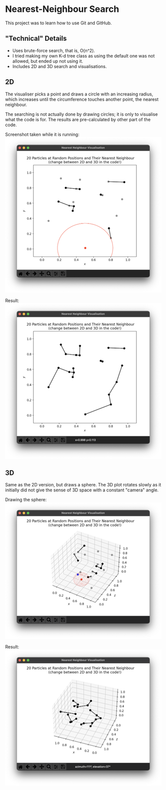 # Nearest-Neighbour Search

This project was to learn how to use Git and GitHub.

## "Technical" Details
* Uses brute-force search, that is, O(n^2).
* I tried making my own K-d tree class as using the default one was not allowed, but ended up not using it.
* Includes 2D and 3D search and visualisations.


## 2D

The visualiser picks a point and draws a circle with an increasing radius, which increases until the circumference touches another point, the nearest neighbour.

The searching is not actually done by drawing circles; it is only to visualise what the code is for. The results are pre-calculated by other part of the code.

Screenshot taken while it is running:
![](../readme/neighbour_2d.png)

Result:
![](../readme/neighbour_2d_done.png)


## 3D

Same as the 2D version, but draws a sphere. The 3D plot rotates slowly as it initially did not give the sense of 3D space with a constant "camera" angle.

Drawing the sphere:
![](../readme/neighbour_3d.png)

Result:
![](../readme/neighbour_3d_done.png)
